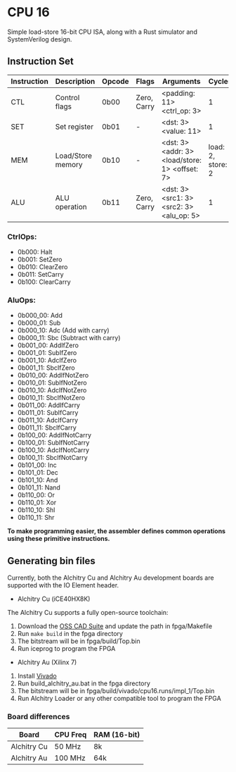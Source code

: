 # CPU 16

Simple load-store 16-bit CPU ISA, along with a Rust simulator and SystemVerilog
design.

## Instruction Set

| Instruction | Description       | Opcode | Flags       | Arguments                                      | Cycles            |
| ----------- | ----------------- | ------ | ----------- | ---------------------------------------------- | ----------------- |
| CTL         | Control flags     | 0b00   | Zero, Carry | <padding: 11> <ctrl_op: 3>                     | 1                 |
| SET         | Set register      | 0b01   | -           | <dst: 3> <value: 11>                           | 1                 |
| MEM         | Load/Store memory | 0b10   | -           | <dst: 3> <addr: 3> <load/store: 1> <offset: 7> | load: 2, store: 2 |
| ALU         | ALU operation     | 0b11   | Zero, Carry | <dst: 3> <src1: 3> <src2: 3> <alu_op: 5>       | 1                 |

### CtrlOps:

- 0b000: Halt
- 0b001: SetZero
- 0b010: ClearZero
- 0b011: SetCarry
- 0b100: ClearCarry

### AluOps:

- 0b000_00: Add
- 0b000_01: Sub
- 0b000_10: Adc (Add with carry)
- 0b000_11: Sbc (Subtract with carry)
- 0b001_00: AddIfZero
- 0b001_01: SubIfZero
- 0b001_10: AdcIfZero
- 0b001_11: SbcIfZero
- 0b010_00: AddIfNotZero
- 0b010_01: SubIfNotZero
- 0b010_10: AdcIfNotZero
- 0b010_11: SbcIfNotZero
- 0b011_00: AddIfCarry
- 0b011_01: SubIfCarry
- 0b011_10: AdcIfCarry
- 0b011_11: SbcIfCarry
- 0b100_00: AddIfNotCarry
- 0b100_01: SubIfNotCarry
- 0b100_10: AdcIfNotCarry
- 0b100_11: SbcIfNotCarry
- 0b101_00: Inc
- 0b101_01: Dec
- 0b101_10: And
- 0b101_11: Nand
- 0b110_00: Or
- 0b110_01: Xor
- 0b110_10: Shl
- 0b110_11: Shr

**To make programming easier, the assembler defines common operations using
these primitive instructions.**

## Generating bin files

Currently, both the Alchitry Cu and Alchitry Au development boards are supported
with the IO Element header.

- Alchitry Cu (iCE40HX8K)

The Alchitry Cu supports a fully open-source toolchain:

1. Download the [OSS CAD Suite](https://github.com/YosysHQ/oss-cad-suite-build)
   and update the path in fpga/Makefile
2. Run `make build` in the fpga directory
3. The bitstream will be in fpga/build/Top.bin
4. Run iceprog to program the FPGA

- Alchitry Au (Xilinx 7)

1. Install [Vivado](https://alchitry.com/tutorials/setup/vivado/)
2. Run build_alchitry_au.bat in the fpga directory
3. The bitstream will be in fpga/build/vivado/cpu16.runs/impl_1/Top.bin
4. Run Alchitry Loader or any other compatible tool to program the FPGA

### Board differences

| Board       | CPU Freq | RAM (16-bit) |
| ----------- | -------- | ------------ |
| Alchitry Cu | 50 MHz   | 8k           |
| Alchitry Au | 100 MHz  | 64k          |
